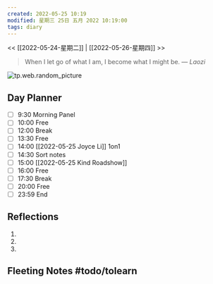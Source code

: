 ```yaml
---
created: 2022-05-25 10:19
modified: 星期三 25日 五月 2022 10:19:00
tags: diary
---
```

<< [[2022-05-24-星期二]] | [[2022-05-26-星期四]] >>
> When I let go of what I am, I become what I might be.
> — <cite>Laozi</cite>

![tp.web.random_picture](https://images.unsplash.com/photo-1534142499731-a32a99935397?crop=entropy&cs=tinysrgb&fit=crop&fm=jpg&h=200&ixid=MnwxfDB8MXxyYW5kb218MHx8bGFuZHNjYXBlLHdhdGVyfHx8fHx8MTY1MzQ0NTE0Mw&ixlib=rb-1.2.1&q=80&utm_campaign=api-credit&utm_medium=referral&utm_source=unsplash_source&w=200)

## Day Planner
- [ ] 9:30 Morning Panel
- [ ] 10:00 Free
- [ ] 12:00 Break
- [ ] 13:30 Free
- [ ] 14:00 [[2022-05-25 Joyce Li]] 1on1
- [ ] 14:30 Sort notes
- [ ] 15:00 [[2022-05-25 Kind Roadshow]]
- [ ] 16:00 Free
- [ ] 17:30 Break
- [ ] 20:00 Free
- [ ] 23:59 End

## Reflections
1. 
2. 
3. 

## Fleeting Notes #todo/tolearn 

